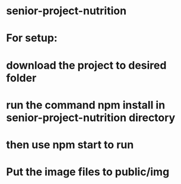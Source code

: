 # senior-project-nutrition

# For setup:

# download the project to desired folder

# run the command npm install in senior-project-nutrition directory

# then use npm start to run

# Put the image files to public/img
